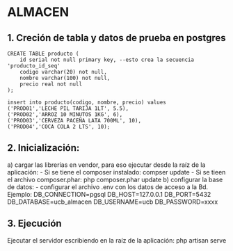# ALMACEN

## 1. Creción de tabla y datos de prueba en postgres

	CREATE TABLE producto (
		id serial not null primary key, --esto crea la secuencia 'producto_id_seq'
		codigo varchar(20) not null,
		nombre varchar(100) not null,
		precio real not null
	);
	
	insert into producto(codigo, nombre, precio) values
	('PROD01','LECHE PIL TARIJA 1LT', 5.5),
	('PROD02','ARROZ 10 MINUTOS 1KG', 6),
	('PROD03','CERVEZA PACEÑA LATA 700ML', 10),
	('PROD04','COCA COLA 2 LTS', 10);

## 2. Inicialización:
  a) cargar las librerías en vendor, para eso ejecutar desde la raíz de la aplicación:
    - Si se tiene el composer instalado: compser update
    - Si se tieen el archivo composer.phar: php composer.phar update
  b) configurar la base de datos:
    - configurar el archivo .env con los datos de acceso a la Bd. Ejemplo:
      DB_CONNECTION=pgsql
      DB_HOST=127.0.0.1
      DB_PORT=5432
      DB_DATABASE=ucb_almacen
      DB_USERNAME=ucb
      DB_PASSWORD=xxxx

## 3. Ejecución
Ejecutar el servidor escribiendo en la raíz de la aplicación:
  php artisan serve
